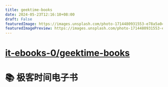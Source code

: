 ```yaml
---
title: geektime-books
date: 2024-05-23T12:16:10+08:00
draft: False
featuredImage: https://images.unsplash.com/photo-1714480931553-e78a5a045c8c?ixid=M3w0NjAwMjJ8MHwxfHJhbmRvbXx8fHx8fHx8fDE3MTY0Mzc3NjF8&ixlib=rb-4.0.3
featuredImagePreview: https://images.unsplash.com/photo-1714480931553-e78a5a045c8c?ixid=M3w0NjAwMjJ8MHwxfHJhbmRvbXx8fHx8fHx8fDE3MTY0Mzc3NjF8&ixlib=rb-4.0.3
---
```


# [it-ebooks-0/geektime-books](https://github.com/it-ebooks-0/geektime-books)

# :books: 极客时间电子书
